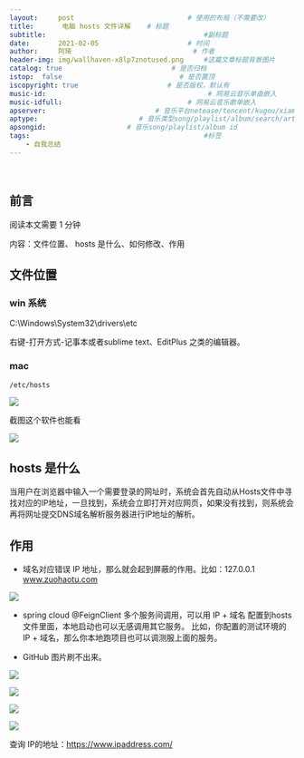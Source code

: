 ```yaml
---
layout:     post             				# 使用的布局（不需要改）
title:       电脑 hosts 文件详解 	  # 标题 
subtitle:    					  				#副标题
date:       2021-02-05  					# 时间
author:     阿琦                  			# 作者
header-img: img/wallhaven-x8lp7znotused.png 	#这篇文章标题背景图片
catalog: true                        	# 是否归档
istop:  false                             # 是否置顶
iscopyright: true                      # 是否版权，默认有
music-id:                                        # 网易云音乐单曲嵌入
music-idfull:                               # 网易云音乐歌单嵌入
apserver:                           # 音乐平台netease/tencent/kugou/xiami/baidu
aptype:     	           		# 音乐类型song/playlist/album/search/artist
apsongid:                    # 音乐song/playlist/album id
tags:                              	           	#标签
    - 自我总结
---
```


&nbsp;
&nbsp;

## 前言

阅读本文需要 1 分钟

内容：文件位置、 hosts 是什么、如何修改、作用

##  文件位置

### win 系统

C:\Windows\System32\drivers\etc

右键-打开方式-记事本或者sublime text、EditPlus 之类的编辑器。

###  mac 

`/etc/hosts `

![](https://tva1.sinaimg.cn/large/008eGmZEgy1gncxr3sd0pj31520i6n0u.jpg)

截图这个软件也能看

![](https://tva1.sinaimg.cn/large/008eGmZEgy1gncxuypvgej309g08wglo.jpg)


##  hosts 是什么

当用户在浏览器中输入一个需要登录的网址时，系统会首先自动从Hosts文件中寻找对应的IP地址，一旦找到，系统会立即打开对应网页，如果没有找到，则系统会再将网址提交DNS域名解析服务器进行IP地址的解析。

## 作用

- 域名对应错误 IP 地址，那么就会起到屏蔽的作用。比如：127.0.0.1 www.zuohaotu.com

![](https://tva1.sinaimg.cn/large/008eGmZEgy1gnczcstmnaj31b80u0q4o.jpg)

- spring cloud  @FeignClient  多个服务间调用，可以用 IP + 域名 配置到hosts 文件里面，本地启动也可以无感调用其它服务。 比如，你配置的测试环境的  IP + 域名，那么你本地跑项目也可以调测服上面的服务。

- GitHub 图片刷不出来。

![](https://tva1.sinaimg.cn/large/008eGmZEgy1gncy8akwnmj314c0lagnf.jpg)

![](https://tva1.sinaimg.cn/large/008eGmZEgy1gncy8jyfe6j31pe0p20ty.jpg)

![](https://tva1.sinaimg.cn/large/008eGmZEgy1gncy8qzh5yj30ze0csgls.jpg)

![](https://tva1.sinaimg.cn/large/008eGmZEgy1gncyqzn4cnj31sy0fadjs.jpg)


查询 IP的地址：https://www.ipaddress.com/


